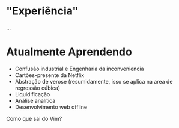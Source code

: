 # "Experiência"
...

# Atualmente Aprendendo
- Confusão industrial e Engenharia da inconveniencia
- Cartões-presente da Netflix
- Abstração de verose (resumidamente, isso se aplica na area de regressão cúbica)
- Liquidificação
- Análise analítica
- Desenvolvimento web offline

Como que sai do Vim?
